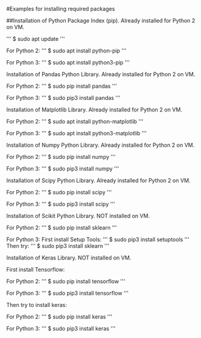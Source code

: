 #Examples for installing required packages


##Installation of Python Package Index (pip). Already installed for Python 2 on VM.

'''
$ sudo apt update
'''

For Python 2:
'''
$ sudo apt install python-pip
'''

For Python 3:
'''
$ sudo apt install python3-pip
'''


Installation of Pandas Python Library. Already installed for Python 2 on VM.

For Python 2:
'''
$ sudo pip install pandas
'''

For Python 3:
'''
$ sudo pip3 install pandas
'''



Installation of Matplotlib Library. Already installed for Python 2 on VM.

For Python 2:
'''
$ sudo apt install python-matplotlib
'''

For Python 3:
'''
$ sudo apt install python3-matplotlib
'''



Installation of Numpy Python Library. Already installed for Python 2 on VM.

For Python 2:
'''
$ sudo pip install numpy
'''

For Python 3:
'''
$ sudo pip3 install numpy
'''



Installation of Scipy Python Library. Already installed for Python 2 on VM.

For Python 2:
'''
$ sudo pip install scipy
'''

For Python 3:
'''
$ sudo pip3 install scipy
'''



Installation of Scikit Python Library. NOT installed on VM.

For Python 2:
'''
$ sudo pip install sklearn
'''

For Python 3:
First install Setup Tools:
'''
$ sudo pip3 install setuptools
'''
Then try:
'''
$ sudo pip3 install sklearn
'''



Installation of Keras Library. NOT installed on VM.

First install Tensorflow:

For Python 2:
'''
$ sudo pip install tensorflow 
'''

For Python 3:
'''
$ sudo pip3 install tensorflow
'''

Then try to install keras:

For Python 2:
'''
$ sudo pip install keras
'''

For Python 3:
'''
$ sudo pip3 install keras
'''
